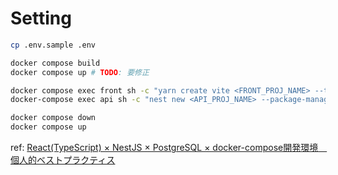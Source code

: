 # Setting

```sh
cp .env.sample .env

docker compose build
docker compose up # TODO: 要修正

docker compose exec front sh -c "yarn create vite <FRONT_PROJ_NAME> --template react-ts"
docker-compose exec api sh -c "nest new <API_PROJ_NAME> --package-manager yarn --skip-install --skip-git"

docker compose down
docker compose up
```

ref: [React(TypeScript) × NestJS × PostgreSQL × docker-compose開発環境　個人的ベストプラクティス](https://qiita.com/katkatprog/items/a53fa97ba60fa361983a)